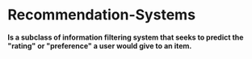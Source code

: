 # Recommendation-Systems
**Is a subclass of information filtering system that seeks to predict the "rating" or "preference" a user would give to an item.**
